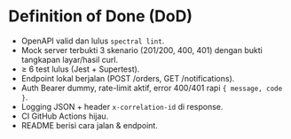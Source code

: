 # Definition of Done (DoD)
- OpenAPI valid dan lulus `spectral lint`.
- Mock server terbukti 3 skenario (201/200, 400, 401) dengan bukti tangkapan layar/hasil curl.
- ≥ 6 test lulus (Jest + Supertest).
- Endpoint lokal berjalan (POST /orders, GET /notifications).
- Auth Bearer dummy, rate-limit aktif, error 400/401 rapi `{ message, code }`.
- Logging JSON + header `x-correlation-id` di response.
- CI GitHub Actions hijau.
- README berisi cara jalan & endpoint.